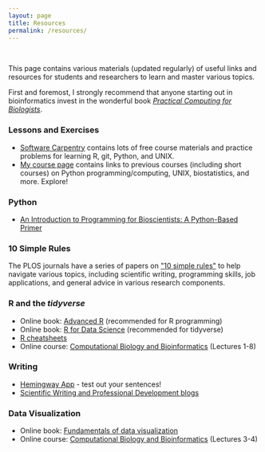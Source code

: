 ```yaml
---
layout: page
title: Resources
permalink: /resources/
---
```


<br>

This page contains various materials (updated regularly) of useful links and resources for students and researchers to learn and master various topics.

First and foremost, I strongly recommend that anyone starting out in bioinformatics invest in the wonderful book [*Practical Computing for Biologists*](http://practicalcomputing.org/). 

### Lessons and Exercises

+ [Software Carpentry](https://software-carpentry.org/) contains lots of free course materials and practice problems for learning R, git, Python, and UNIX.
+ [My course page](http://sjspielman.org/courses/) contains links to previous courses (including short courses) on Python programming/computing, UNIX, biostatistics, and more. Explore!

### Python

+ [An Introduction to Programming for Bioscientists: A Python-Based Primer](http://journals.plos.org/ploscompbiol/article?id=10.1371/journal.pcbi.1004867)

### 10 Simple Rules

The PLOS journals have a series of papers on ["10 simple rules"](http://collections.plos.org/ten-simple-rules) to help navigate various topics, including scientific writing, programming skills, job applications, and general advice in various research components.

### R and the *tidyverse*

+ Online book: [Advanced R](http://adv-r.had.co.nz/) (recommended for R programming)
+ Online book: [R for Data Science](http://adv-r.had.co.nz/) (recommended for tidyverse)
+ [R cheatsheets](https://www.rstudio.com/resources/cheatsheets/)
+ Online course: [Computational Biology and Bioinformatics](http://wilkelab.org/classes/SDS348_spring_2018.html) (Lectures 1-8)

### Writing

+ [Hemingway App](http://www.hemingwayapp.com/) - test out your sentences!
+ [Scientific Writing and Professional Development blogs](https://serialmentor.com/virtualbooks/)

### Data Visualization

+ Online book: [Fundamentals of data visualization](https://serialmentor.com/dataviz/)
+ Online course: [Computational Biology and Bioinformatics](http://wilkelab.org/classes/SDS348_spring_2018.html) (Lectures 3-4)